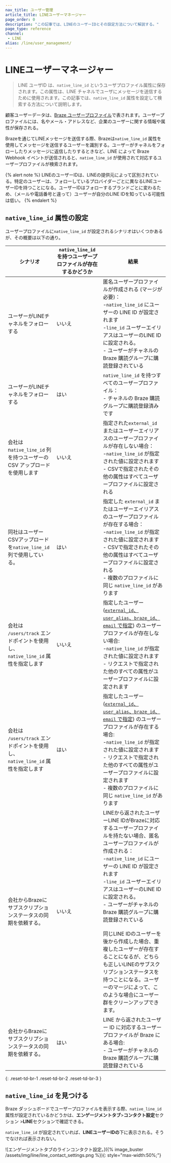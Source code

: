 ```yaml
---
nav_title: ユーザー管理
article_title: LINEユーザーマネージャー
page_order: 0
description: "この記事では、LINEのユーザーIDとその設定方法について解説する。"
page_type: reference
channel:
 - LINE
alias: /line/user_management/
---
```


# LINEユーザーマネージャー

> LINE ユーザID は、`native_line_id` というユーザプロファイル属性に保存されます。この属性は、LINE チャネルでユーザにメッセージを送信するために使用されます。この記事では、`native_line_id` 属性を設定して検索する方法について説明します。

顧客ユーザーデータは、[Braze ユーザープロファイル]({{site.baseurl}}/user_guide/data/user_data_collection/user_profile_lifecycle/)で表されます。ユーザープロファイルには、名やメール・アドレスなど、企業のユーザーに関する情報や属性が保存される。 

Brazeを通じてLINEメッセージを送信する際、Brazeは`native_line_id` 属性を使用してメッセージを送信するユーザーを識別する。ユーザーがチャネルをフォローしたりメッセージに返信したりするときなど、LINE によって Braze Webhook イベントが送信されると、`native_line_id` が使用されて対応するユーザープロファイルが検索されます。

{% alert note %}
LINEのユーザーIDは、LINEの提供元によって区別されている。特定のユーザーは、フォローしているプロバイダーごとに異なるLINEユーザーIDを持つことになる。ユーザーIDはフォローするブランドごとに変わるため、（メールや電話番号と違って）ユーザーが自分のLINE IDを知っている可能性は低い。
{% endalert %}

## `native_line_id` 属性の設定

ユーザープロファイルに`native_line_id` が設定されるシナリオはいくつかあるが、その概要は以下の通り。

| シナリオ | `native_line_id` を持つユーザープロファイルが存在するかどうか | 結果 |
| --- | --- | --- |
|ユーザーがLINEチャネルをフォローする | いいえ| 匿名ユーザープロファイルが作成される (マージが必要)：<br> -`native_line_id` にユーザーの LINE ID が設定されます <br>-`line_id` ユーザーエイリアスはユーザーのLINE IDに設定される。<br>\- ユーザーがチャネルの Braze 購読グループに購読登録されている |
|ユーザーがLINEチャネルをフォローする| はい | `native_line_id` を持つすべてのユーザープロファイル：<br>\- チャネルの Braze 購読グループに購読登録済みです|
|会社は n`ative_line_id` 列を持つユーザーの CSV アップロードを使用します| いいえ| 指定された`external_id` またはユーザーエイリアスのユーザープロファイルが存在しない場合：<br>-`native_line_id` が指定された値に設定されます<br> \- CSVで指定されたその他の属性はすべてユーザープロファイルに設定される|
|同社はユーザーCSVアップロードを`native_line_id` 列で使用している。 | はい | 指定した `external_id` またはユーザーエイリアスのユーザープロファイルが存在する場合：<br>-`native_line_id` が指定された値に設定されます<br>\- CSVで指定されたその他の属性はすべてユーザープロファイルに設定される<br>\- 複数のプロファイルに同じ `native_line_id` があります |
| 会社は `/users/track` エンドポイントを使用し、`native_line_id` 属性を指定します | いいえ | 指定したユーザー ([`external_id`、`user_alias`、`braze_id`、`email` で指定]({{site.baseurl}}/api/objects_filters/user_attributes_object/)) のユーザープロファイルが存在しない場合:<br>-`native_line_id` が指定された値に設定されます<br>\- リクエストで指定された他のすべての属性がユーザープロファイルに設定されます |
| 会社は `/users/track` エンドポイントを使用し、`native_line_id` 属性を指定します | はい | 指定したユーザー ([`external_id`、`user_alias`、`braze_id`、`email` で指定]({{site.baseurl}}/api/objects_filters/user_attributes_object/)) のユーザープロファイルが存在する場合:<br>-`native_line_id` が指定された値に設定されます<br>\- リクエストで指定された他のすべての属性がユーザープロファイルに設定されます<br>\- 複数のプロファイルに同じ `native_line_id` があります |
| 会社からBrazeにサブスクリプションステータスの同期を依頼する。 | いいえ | LINEから返されたユーザーLINE IDがBrazeに対応するユーザープロファイルを持たない場合、匿名ユーザープロファイルが作成される：<br>-`native_line_id` にユーザーの LINE ID が設定されます<br>-`line_id` ユーザーエイリアスはユーザーのLINE IDに設定される。<br>\- ユーザーがチャネルの Braze 購読グループに購読登録されている<br><br>同じLINE IDのユーザーを後から作成した場合、重複したユーザーが存在することになるが、どちらも正しいLINEのサブスクリプションステータスを持つことになる。ユーザーのマージによって、このような場合にユーザー群をクリーンアップできます。 |
| 会社からBrazeにサブスクリプションステータスの同期を依頼する。 | はい | LINE から返されたユーザー ID に対応するユーザープロファイルが Braze にある場合:<br>\- ユーザーがチャネルの Braze 購読グループに購読登録されている |
{: .reset-td-br-1 .reset-td-br-2 .reset-td-br-3 }

## `native_line_id` を見つける

Braze ダッシュボードでユーザープロファイルを表示する際、`native_line_id` 属性が設定されているかどうかは、**エンゲージメントタブ**>**コンタクト設定**セクション >**LINE**セクションで確認できる。

`native_line_id` が設定されていれば、**LINEユーザーIDの**下に表示される。そうでなければ表示されない。

\![エンゲージメントタブのラインコンタクト設定。]({% image_buster /assets/img/line/line_contact_settings.png %}){: style="max-width:50%;"}

